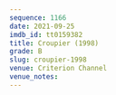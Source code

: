 ```yaml
---
sequence: 1166
date: 2021-09-25
imdb_id: tt0159382
title: Croupier (1998)
grade: B
slug: croupier-1998
venue: Criterion Channel
venue_notes:
---
```


